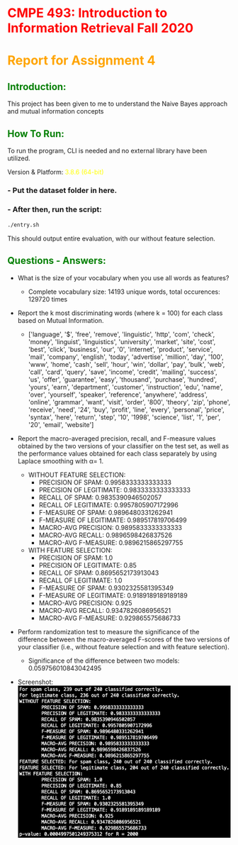 # <span style="color:red">CMPE 493: Introduction to Information Retrieval Fall 2020</span>
# <span style="color:orange">Report for Assignment 4</span>

## <span style="color:green">Introduction:</span>
This project has been given to me to understand the Naive Bayes approach and mutual information concepts

## <span style="color:green">How To Run:</span>
To run the program, CLI is needed and no external library have been utilized.

Version & Platform: <span style="color:yellow">3.8.6 (64-bit)</span>

### - Put the dataset folder in here.

### - After then, run the script:

```bash
./entry.sh
```

This should output entire evaluation, with our without feature selection.

## <span style="color:green">Questions - Answers:</span>
- What is the size of your vocabulary when you use all words as features?
    - Complete vocabulary size: 14193 unique words, total occurences: 129720 times

- Report the k most discriminating words (where k = 100) for each class based on Mutual Information.
    - ['language', '$', 'free', 'remove', 'linguistic', 'http', 'com', 'check', 'money', 'linguist', 'linguistics', 'university', 'market', 'site', 'cost', 'best', 'click', 'business', 'our', '0', 'internet', 'product', 'service', 'mail', 'company', 'english', 'today', 'advertise', 'million', 'day', '100', 'www', 'home', 'cash', 'sell', 'hour', 'win', 'dollar', 'pay', 'bulk', 'web', 'call', 'card', 'query', 'save', 'income', 'credit', 'mailing', 'success', 'us', 'offer', 'guarantee', 'easy', 'thousand', 'purchase', 'hundred', 'yours', 'earn', 'department', 'customer', 'instruction', 'edu', 'name', 'over', 'yourself', 'speaker', 'reference', 'anywhere', 'address', 'online', 'grammar', 'want', 'visit', 'order', '800', 'theory', 'zip', 'phone', 'receive', 'need', '24', 'buy', 'profit', 'line', 'every', 'personal', 'price', 'syntax', 'here', 'return', 'step', '10', '1998', 'science', 'list', '1', 'per', '20', 'email', 'website']

- Report the macro-averaged precision, recall, and F-measure values obtained by the two versions of your classifier on the test set, as well as the performance values obtained for each class separately by using Laplace smoothing with α= 1.
    - WITHOUT FEATURE SELECTION:
	    - PRECISION OF SPAM: 0.9958333333333333
	    - PRECISION OF LEGITIMATE: 0.9833333333333333
	    - RECALL OF SPAM: 0.9835390946502057
	    - RECALL OF LEGITIMATE: 0.9957805907172996
	    - F-MEASURE OF SPAM: 0.9896480331262941
	    - F-MEASURE OF LEGITIMATE: 0.989517819706499
	    - MACRO-AVG PRECISION: 0.9895833333333333
	    - MACRO-AVG RECALL: 0.9896598426837526
	    - MACRO-AVG F-MEASURE: 0.9896215865297755
    - WITH FEATURE SELECTION:
	    - PRECISION OF SPAM: 1.0
	    - PRECISION OF LEGITIMATE: 0.85
	    - RECALL OF SPAM: 0.8695652173913043
	    - RECALL OF LEGITIMATE: 1.0
	    - F-MEASURE OF SPAM: 0.9302325581395349
	    - F-MEASURE OF LEGITIMATE: 0.9189189189189189
	    - MACRO-AVG PRECISION: 0.925
	    - MACRO-AVG RECALL: 0.9347826086956521
	    - MACRO-AVG F-MEASURE: 0.929865575686733

- Perform randomization test to measure the significance of the difference between the macro-averaged  F-scores  of  the  two  versions  of  your  classifier  (i.e.,  without  feature selection and with feature selection).
    - Significance of the difference between two models: 0.059756010843042495

- Screenshot:
    ![](./output.png)
